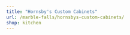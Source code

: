 ```yaml
---
title: "Hornsby's Custom Cabinets"
url: /marble-falls/hornsbys-custom-cabinets/
shop: kitchen
---
```


